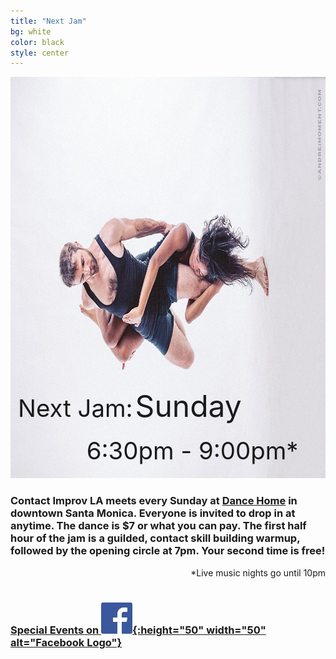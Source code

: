 ```yaml
---
title: "Next Jam"
bg: white
color: black
style: center
---
```


<div style="display: inline-block; position: relative;">
<img src="/img/nickkloii_horizontal.jpg" width="963" height="642" alt="Contact Improv Dancers" />
<div style="position: absolute; background-color: rgba(255, 255, 255, 0.0); padding: 5px; bottom: 0px; left: 0.5em">
<span style="margin-botom: 0px; font-size: 100%; font-size: 4vw">Next Jam:</span>
<span style="padding-top: 0px; font-size: 150%; font-size: 5vw">Sunday</span>
<span id="next_month" style="font-size: 100%; font-size: 4vw"></span>
<span id="next_day" style="font-size: 150%; font-size: 5vw"></span>
<div style="float: right; padding: 0.5em; padding-right: 1em; font-size: 100%; font-size: 4vw">&nbsp;6:30pm - 9:00pm*</div>
</div>
</div>

<br />

### Contact Improv LA meets every Sunday at [Dance Home](#venue) in downtown Santa Monica.  Everyone is invited to drop in at anytime.  The dance is $7 or what you can pay.  The first half hour of the jam is a guilded, contact skill building warmup, followed by the opening circle at 7pm.  Your second time is free!  ###

<div style="float: right;">
*Live music nights go until 10pm
</div>

<br />
<br />

### [Special Events on ![Facebook](/img/FB-f-Logo__blue_50.jpg){:height="50" width="50" alt="Facebook Logo"}](https://www.facebook.com/groups/ContactImprovLA/events/) ###
